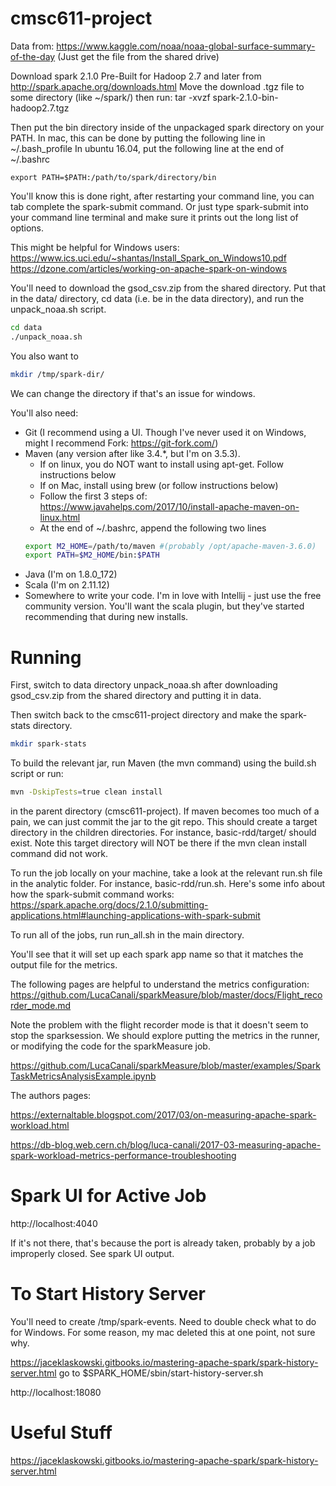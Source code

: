 # cmsc611-project
Data from: https://www.kaggle.com/noaa/noaa-global-surface-summary-of-the-day 
(Just get the file from the shared drive)

Download spark 2.1.0 Pre-Built for Hadoop 2.7 and later from http://spark.apache.org/downloads.html
Move the download .tgz file to some directory (like ~/spark/) then run:
tar -xvzf spark-2.1.0-bin-hadoop2.7.tgz

Then put the bin directory inside of the unpackaged spark directory on your PATH.
In mac, this can be done by putting the following line in ~/.bash_profile
In ubuntu 16.04, put the following line at the end of ~/.bashrc
```
export PATH=$PATH:/path/to/spark/directory/bin
```

You'll know this is done right, after restarting your command line, you can tab complete the spark-submit command.
Or just type spark-submit into your command line terminal and make sure it prints out the long list of options.

This might be helpful for Windows users:
https://www.ics.uci.edu/~shantas/Install_Spark_on_Windows10.pdf
https://dzone.com/articles/working-on-apache-spark-on-windows

You'll need to download the gsod_csv.zip from the shared directory.
Put that in the data/ directory, cd data (i.e. be in the data directory), and run the unpack_noaa.sh script.
```bash
cd data
./unpack_noaa.sh
```

You also want to
```bash
mkdir /tmp/spark-dir/
```
We can change the directory if that's an issue for windows.

You'll also need:
* Git (I recommend using a UI.  Though I've never used it on Windows, might I recommend Fork: https://git-fork.com/) 
* Maven (any version after like 3.4.*, but I'm on 3.5.3).
  * If on linux, you do NOT want to install using apt-get. Follow instructions below
  * If on Mac, install using brew (or follow instructions below)
  * Follow the first 3 steps of: https://www.javahelps.com/2017/10/install-apache-maven-on-linux.html
  * At the end of ~/.bashrc, append the following two lines
  ```bash
  export M2_HOME=/path/to/maven #(probably /opt/apache-maven-3.6.0)
  export PATH=$M2_HOME/bin:$PATH
  ```
* Java (I'm on 1.8.0_172)
* Scala (I'm on 2.11.12)
* Somewhere to write your code.  I'm in love with Intellij - just use the free community version.  You'll want the scala plugin, but they've started recommending that during new installs.

# Running
First, switch to data directory unpack_noaa.sh after downloading gsod_csv.zip from the shared directory and putting it in data.

Then switch back to the cmsc611-project directory and make the spark-stats directory.
```bash
mkdir spark-stats
```

To build the relevant jar, run Maven (the mvn command) using the build.sh script or run:
```bash
mvn -DskipTests=true clean install
```

in the parent directory (cmsc611-project).  If maven becomes too much of a pain, we can just commit the jar to the git repo.
This should create a target directory in the children directories.  For instance, basic-rdd/target/ should exist.  Note this target directory will NOT be there if the mvn clean install command did not work.

To run the job locally on your machine, take a look at the relevant run.sh file in the analytic folder.
For instance, basic-rdd/run.sh.  Here's some info about how the spark-submit command works: https://spark.apache.org/docs/2.1.0/submitting-applications.html#launching-applications-with-spark-submit

To run all of the jobs, run run_all.sh in the main directory.

You'll see that it will set up each spark app name so that it matches the output file for the metrics.

The following pages are helpful to understand the metrics configuration:
https://github.com/LucaCanali/sparkMeasure/blob/master/docs/Flight_recorder_mode.md

Note the problem with the flight recorder mode is that it doesn't seem to stop the sparksession.
We should explore putting the metrics in the runner, or modifying the code for the sparkMeasure job.

https://github.com/LucaCanali/sparkMeasure/blob/master/examples/SparkTaskMetricsAnalysisExample.ipynb

The authors pages:

https://externaltable.blogspot.com/2017/03/on-measuring-apache-spark-workload.html

https://db-blog.web.cern.ch/blog/luca-canali/2017-03-measuring-apache-spark-workload-metrics-performance-troubleshooting

# Spark UI for Active Job
http://localhost:4040

If it's not there, that's because the port is already taken, probably by a job improperly closed.  See spark UI output.


# To Start History Server
You'll need to create /tmp/spark-events.  Need to double check what to do for Windows.  For some reason, my mac deleted this at one point, not sure why.

https://jaceklaskowski.gitbooks.io/mastering-apache-spark/spark-history-server.html
go to $SPARK_HOME/sbin/start-history-server.sh

http://localhost:18080

# Useful Stuff
https://jaceklaskowski.gitbooks.io/mastering-apache-spark/spark-history-server.html

